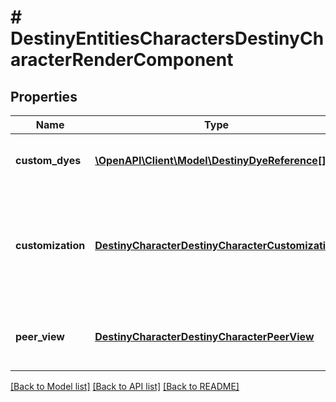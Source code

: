 # # DestinyEntitiesCharactersDestinyCharacterRenderComponent

## Properties

Name | Type | Description | Notes
------------ | ------------- | ------------- | -------------
**custom_dyes** | [**\OpenAPI\Client\Model\DestinyDyeReference[]**](DestinyDyeReference.md) | Custom dyes, calculated by iterating over the character&#39;s equipped items. Useful for pre-fetching all of the dye data needed from our server. | [optional]
**customization** | [**DestinyCharacterDestinyCharacterCustomization**](DestinyCharacterDestinyCharacterCustomization.md) | This is actually something that Spasm.js *doesn&#39;t* do right now, and that we don&#39;t return assets for yet. This is the data about what character customization options you picked. You can combine this with DestinyCharacterCustomizationOptionDefinition to show some cool info, and hopefully someday to actually render a user&#39;s face in 3D. We&#39;ll see if we ever end up with time for that. | [optional]
**peer_view** | [**DestinyCharacterDestinyCharacterPeerView**](DestinyCharacterDestinyCharacterPeerView.md) | A minimal view of:  - Equipped items  - The rendering-related custom options on those equipped items  Combined, that should be enough to render all of the items on the equipped character. | [optional]

[[Back to Model list]](../../README.md#models) [[Back to API list]](../../README.md#endpoints) [[Back to README]](../../README.md)
